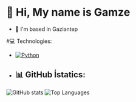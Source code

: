 # 👋 Hi, My name is Gamze
- 📍 I'm based in Gaziantep

#💻 Technologies:
- [![Python](https://img.shields.io/badge/-Python-3776AB?logo=python&logoColor=white)](https://www.python.org/)


- ## 📊 GitHub İstatics:
![GitHub stats](https://github-readme-stats.vercel.app/api?username=gamzeekilic&show_icons=true&material-palenight)
![Top Languages](https://github-readme-stats.vercel.app/api/top-langs/?username=gamzeekilic&layout=compact&material-palenight)
